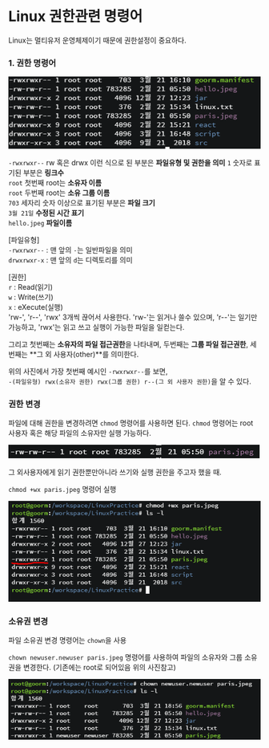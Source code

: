 # Linux 권한관련 명령어

Linux는 멀티유저 운영체제이기 때문에 권한설정이 중요하다. 

### 1. 권한 명령어

![ls-l](/CS/img/ls-l결과.png)

`-rwxrwxr--` rw 혹은 drwx 이런 식으로 된 부분은 **파일유형 및 권한을 의미** 
`1` 숫자로 표기된 부분은 **링크수**  
`root` 첫번째 root는 **소유자 이름**  
`root` 두번째 root는 **소유 그룹 이름**  
`703`  세자리 숫자 이상으로 표기된 부분은 **파일 크기**  
`3월 21일` **수정된 시간 표기**  
`hello.jpeg` **파일이름**

 

[파일유형]  
`-rwxrwxr--` : 맨 앞의 `-`는 일반파일을 의미   
`drwxrwxr-x` : 맨 앞의 `d`는 디렉토리를 의미 

[권한]  
`r` : Read(읽기)  
`w` : Write(쓰기)  
`x` : eXecute(실행)  
'rw-', 'r--', 'rwx' 3개씩 끊어서 사용한다. 'rw-'는 읽거나 쓸수 있으며, 'r--'는 일기만 가능하고, 'rwx'는 읽고 쓰고 실행이 가능한 파일을 일컫는다.  

그리고 첫번째는 **소유자의 파일 접근권한**을 나타내며, 두번째는 **그룹 파일 접근권한**, 세번째는 **그 외 사용자(other)**를 의미한다.

위의 사진에서 가장 첫번째 예시인 `-rwxrwxr--`를 보면,  
`-(파일유형) rwx(소유자 권한) rwx(그룹 권한) r--(그 외 사용자 권한)`을 알 수 있다. 

### 권한 변경
파일에 대해 권한을 변경하려면 `chmod` 명령어를 사용하면 된다. `chmod` 명령어는 root 사용자 혹은 해당 파일의 소유자만 실행 가능하다. 

![변경전](/CS/img/권한변경예제before.png)

그 외사용자에게 읽기 권한뿐만아니라 쓰기와 실행 권한을 주고자 했을 때.

`chmod +wx paris.jpeg` 명령어 실행

![변경후](/CS/img/권한변경예제after.png)

### 소유권 변경

파일 소유권 변경 명령어는 `chown`을 사용

`chown newuser.newuser paris.jpeg` 명령어를 사용하여 파일의 소유자와 그룹 소유권을 변경한다. (기존에는 root로 되어있음 위의 사진참고)


![변경후](/CS/img/chown소유권변경.png)




